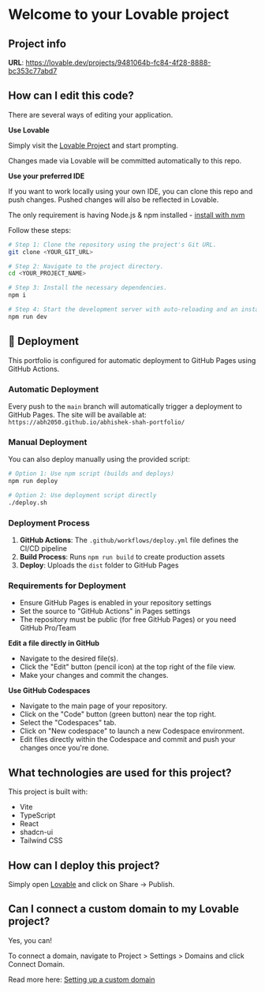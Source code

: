 # Welcome to your Lovable project

## Project info

**URL**: https://lovable.dev/projects/9481064b-fc84-4f28-8888-bc353c77abd7

## How can I edit this code?

There are several ways of editing your application.

**Use Lovable**

Simply visit the [Lovable Project](https://lovable.dev/projects/9481064b-fc84-4f28-8888-bc353c77abd7) and start prompting.

Changes made via Lovable will be committed automatically to this repo.

**Use your preferred IDE**

If you want to work locally using your own IDE, you can clone this repo and push changes. Pushed changes will also be reflected in Lovable.

The only requirement is having Node.js & npm installed - [install with nvm](https://github.com/nvm-sh/nvm#installing-and-updating)

Follow these steps:

```sh
# Step 1: Clone the repository using the project's Git URL.
git clone <YOUR_GIT_URL>

# Step 2: Navigate to the project directory.
cd <YOUR_PROJECT_NAME>

# Step 3: Install the necessary dependencies.
npm i

# Step 4: Start the development server with auto-reloading and an instant preview.
npm run dev
```

## 🚀 Deployment

This portfolio is configured for automatic deployment to GitHub Pages using GitHub Actions.

### Automatic Deployment

Every push to the `main` branch will automatically trigger a deployment to GitHub Pages. The site will be available at:
`https://abh2050.github.io/abhishek-shah-portfolio/`

### Manual Deployment

You can also deploy manually using the provided script:

```sh
# Option 1: Use npm script (builds and deploys)
npm run deploy

# Option 2: Use deployment script directly
./deploy.sh
```

### Deployment Process

1. **GitHub Actions**: The `.github/workflows/deploy.yml` file defines the CI/CD pipeline
2. **Build Process**: Runs `npm run build` to create production assets
3. **Deploy**: Uploads the `dist` folder to GitHub Pages

### Requirements for Deployment

- Ensure GitHub Pages is enabled in your repository settings
- Set the source to "GitHub Actions" in Pages settings
- The repository must be public (for free GitHub Pages) or you need GitHub Pro/Team

**Edit a file directly in GitHub**

- Navigate to the desired file(s).
- Click the "Edit" button (pencil icon) at the top right of the file view.
- Make your changes and commit the changes.

**Use GitHub Codespaces**

- Navigate to the main page of your repository.
- Click on the "Code" button (green button) near the top right.
- Select the "Codespaces" tab.
- Click on "New codespace" to launch a new Codespace environment.
- Edit files directly within the Codespace and commit and push your changes once you're done.

## What technologies are used for this project?

This project is built with:

- Vite
- TypeScript
- React
- shadcn-ui
- Tailwind CSS

## How can I deploy this project?

Simply open [Lovable](https://lovable.dev/projects/9481064b-fc84-4f28-8888-bc353c77abd7) and click on Share -> Publish.

## Can I connect a custom domain to my Lovable project?

Yes, you can!

To connect a domain, navigate to Project > Settings > Domains and click Connect Domain.

Read more here: [Setting up a custom domain](https://docs.lovable.dev/tips-tricks/custom-domain#step-by-step-guide)
